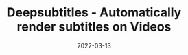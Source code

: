 ---
title: 'Deepsubtitles - Automatically render subtitles on Videos'
description: 'This is my first hackathon submission. It was for the Dev x Deepgram Hackathon and I learnt a lot about video editing with python and moviepy.'
date: 2022-03-13
categories: ['python', 'hackathon']
external: 'https://dev.to/dhravya/deepsubtitles-generates-subtitles-and-renders-them-onto-the-video-5fle'
time: 1
ogImage: ./profile-pic.png
---